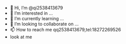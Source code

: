 - 👋 Hi, I’m @qi2538413679
- 👀 I’m interested in ...
- 🌱 I’m currently learning ...
- 💞️ I’m looking to collaborate on ...
- 📫 How to reach me qq2538413679,tel:18272269526
- look at me
<!---
qi2538413679/qi2538413679 is a ✨ special ✨ repository because its `README.md` (this file) appears on your GitHub profile.
You can click the Preview link to take a look at your changes.
--->

